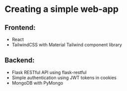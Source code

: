 # Creating a simple web-app

## Frontend:
- React
- TailwindCSS with Material Tailwind component library

## Backend:
- Flask RESTful API using flask-restful
- Simple authentication using JWT tokens in cookies
- MongoDB with PyMongo

